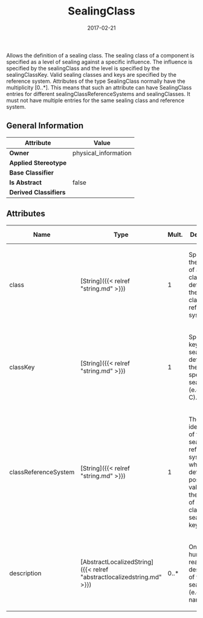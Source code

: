 ﻿---
title: SealingClass
toc: false
type: specs
date: "2017-02-21"
draft: false
specification: VEC
version: 1.1.3
documentType: "Recommendation"
elementType: Class
classes:
  - SealingClass
menu_name: vec-1.1.3
---
<p>Allows the definition of a sealing class. The sealing class of a component is specified as a level of sealing against a specific influence. The influence is specified by the sealingClass and the level is specified by the sealingClassKey. Valid sealing classes and keys are specified by the reference system. Attributes of the type SealingClass normally have the multiplicity [0..*]. This means that such an attribute can have SealingClass entries for different sealingClassReferenceSystems and sealingClasses. It must not have multiple entries for the same sealing class and reference system.  </p>

## General Information

| Attribute               | Value |
|-------------------------|-------|
| **Owner**               | physical_information |
| **Applied Stereotype**  |   |
| **Base Classifier**     |   |
| **Is Abstract**         | false |
| **Derived Classifiers** |   |

## Attributes
|  Name  |  Type  |  Mult.  |  Description  |  Owning Classifier  |
|--------|--------|---------|---------------|--------------|
|class | [String]({{< relref "string.md" >}}) | 1 | <p> Specifies the identifier of a sealing class defined by the sealing class reference system.      </p> | [SealingClass]({{< relref "sealingclass.md" >}}) |
|classKey | [String]({{< relref "string.md" >}}) | 1 | <p> Specifies a key for the sealing level defined in the specified sealing class (e.g. A, B, C).      </p> | [SealingClass]({{< relref "sealingclass.md" >}}) |
|classReferenceSystem | [String]({{< relref "string.md" >}}) | 1 | <p> The identification of the sealing class reference system, which is defining possible values and the semantic of sealing classes and sealing class keys.      </p> | [SealingClass]({{< relref "sealingclass.md" >}}) |
|description | [AbstractLocalizedString]({{< relref "abstractlocalizedstring.md" >}}) | 0..* | <p>On optional human readable description of the sealing class (e.g. the name).  </p> | [SealingClass]({{< relref "sealingclass.md" >}}) |

